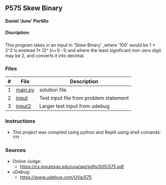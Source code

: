 ## P575 Skew Binary
#### Daniel 'June' Portillo
##### Discription: 

This program takes in an input in 'Skew Binary'
,where '100' would be 1 * 2^2 is enstead 1* (2^ (n+1) -1) and where
the least significant non-zero digit may be 2, and converts it
into decimal.

### Files


|   #   | File                       | Description                                                |
| :---: | -------------------------- | ---------------------------------------------------------- |
|   1   | [main.py](./main.py)     | solution file                                             |
|   2   | [input](./input)           | Test input file from problem statement                     |
|   3   | [input2](./input2)         | Larger test input from udebug                              |


### Instructions

- This project was compiled using python and Replit using shell comands: ???

### Sources

- Online Judge:
  - https://cs.msutexas.edu/uva/api/pdfs/005/575.pdf 
- uDebug:
  - https://www.udebug.com/UVa/575


